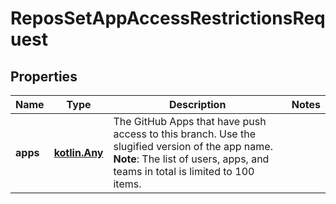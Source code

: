 
# ReposSetAppAccessRestrictionsRequest

## Properties
Name | Type | Description | Notes
------------ | ------------- | ------------- | -------------
**apps** | [**kotlin.Any**](.md) | The GitHub Apps that have push access to this branch. Use the slugified version of the app name. **Note**: The list of users, apps, and teams in total is limited to 100 items. | 



